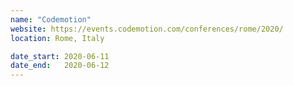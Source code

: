 ```yaml
---
name: "Codemotion"
website: https://events.codemotion.com/conferences/rome/2020/
location: Rome, Italy

date_start: 2020-06-11
date_end:   2020-06-12
---
```

